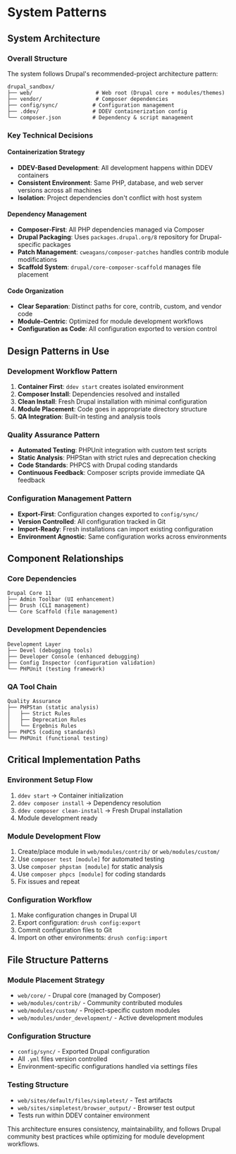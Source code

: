 # System Patterns

## System Architecture

### Overall Structure
The system follows Drupal's recommended-project architecture pattern:
```
drupal_sandbox/
├── web/                    # Web root (Drupal core + modules/themes)
├── vendor/                 # Composer dependencies
├── config/sync/           # Configuration management
├── .ddev/                 # DDEV containerization config
└── composer.json          # Dependency & script management
```

### Key Technical Decisions

#### Containerization Strategy
- **DDEV-Based Development**: All development happens within DDEV containers
- **Consistent Environment**: Same PHP, database, and web server versions across all machines
- **Isolation**: Project dependencies don't conflict with host system

#### Dependency Management
- **Composer-First**: All PHP dependencies managed via Composer
- **Drupal Packaging**: Uses `packages.drupal.org/8` repository for Drupal-specific packages
- **Patch Management**: `cweagans/composer-patches` handles contrib module modifications
- **Scaffold System**: `drupal/core-composer-scaffold` manages file placement

#### Code Organization
- **Clear Separation**: Distinct paths for core, contrib, custom, and vendor code
- **Module-Centric**: Optimized for module development workflows
- **Configuration as Code**: All configuration exported to version control

## Design Patterns in Use

### Development Workflow Pattern
1. **Container First**: `ddev start` creates isolated environment
2. **Composer Install**: Dependencies resolved and installed
3. **Clean Install**: Fresh Drupal installation with minimal configuration
4. **Module Placement**: Code goes in appropriate directory structure
5. **QA Integration**: Built-in testing and analysis tools

### Quality Assurance Pattern
- **Automated Testing**: PHPUnit integration with custom test scripts
- **Static Analysis**: PHPStan with strict rules and deprecation checking
- **Code Standards**: PHPCS with Drupal coding standards
- **Continuous Feedback**: Composer scripts provide immediate QA feedback

### Configuration Management Pattern
- **Export-First**: Configuration changes exported to `config/sync/`
- **Version Controlled**: All configuration tracked in Git
- **Import-Ready**: Fresh installations can import existing configuration
- **Environment Agnostic**: Same configuration works across environments

## Component Relationships

### Core Dependencies
```
Drupal Core 11
├── Admin Toolbar (UI enhancement)
├── Drush (CLI management)
└── Core Scaffold (file management)
```

### Development Dependencies
```
Development Layer
├── Devel (debugging tools)
├── Developer Console (enhanced debugging)
├── Config Inspector (configuration validation)
└── PHPUnit (testing framework)
```

### QA Tool Chain
```
Quality Assurance
├── PHPStan (static analysis)
│   ├── Strict Rules
│   ├── Deprecation Rules
│   └── Ergebnis Rules
├── PHPCS (coding standards)
└── PHPUnit (functional testing)
```

## Critical Implementation Paths

### Environment Setup Flow
1. `ddev start` → Container initialization
2. `ddev composer install` → Dependency resolution
3. `ddev composer clean-install` → Fresh Drupal installation
4. Module development ready

### Module Development Flow
1. Create/place module in `web/modules/contrib/` or `web/modules/custom/`
2. Use `composer test [module]` for automated testing
3. Use `composer phpstan [module]` for static analysis
4. Use `composer phpcs [module]` for coding standards
5. Fix issues and repeat

### Configuration Workflow
1. Make configuration changes in Drupal UI
2. Export configuration: `drush config:export`
3. Commit configuration files to Git
4. Import on other environments: `drush config:import`

## File Structure Patterns

### Module Placement Strategy
- `web/core/` - Drupal core (managed by Composer)
- `web/modules/contrib/` - Community contributed modules
- `web/modules/custom/` - Project-specific custom modules
- `web/modules/under_development/` - Active development modules

### Configuration Structure
- `config/sync/` - Exported Drupal configuration
- All `.yml` files version controlled
- Environment-specific configurations handled via settings files

### Testing Structure
- `web/sites/default/files/simpletest/` - Test artifacts
- `web/sites/simpletest/browser_output/` - Browser test output
- Tests run within DDEV container environment

This architecture ensures consistency, maintainability, and follows Drupal community best practices while optimizing for module development workflows.
